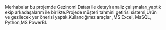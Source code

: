 Merhabalar bu projemde Gezinomi Datası ile detaylı analiz çalışmaları yaptık ekip arkadaşalarım ile birlikte.Projede müşteri tahmini getirisi sistemi,Ürün ve gezilecek yer önerisi yaptık.Kullandığımız araçlar ,MS Excel, MsSQL, Python,MS PowerBI.
